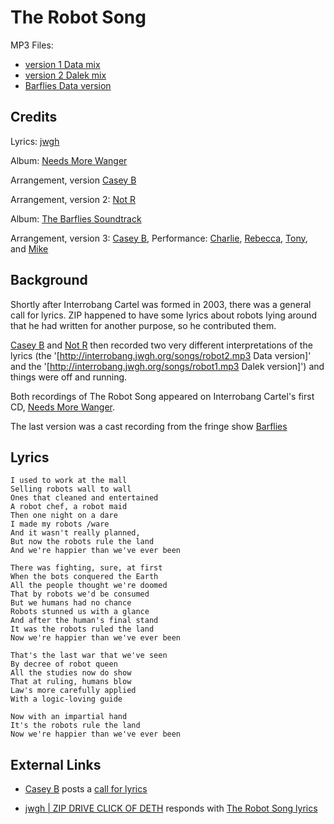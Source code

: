 # The Robot Song
MP3 Files: 
* [version 1 Data mix](http://interrobang.jwgh.org/songs/robot2.mp3)
* [version 2 Dalek mix](http://interrobang.jwgh.org/songs/robot1.mp3) 
* [Barflies Data version](http://www.spaceroom.org/music/Interrobang/TheRobotSong.mp3) 

## Credits
Lyrics: [jwgh](/jwgh)

Album: [Needs More Wanger](/needs-more-wanger)

Arrangement, version [Casey B](/casey-b)

Arrangement, version 2: [Not R](/not-r)

Album: [The Barflies Soundtrack](/the-barflies-soundtrack)

Arrangement, version 3: [Casey B](/casey-b), Performance: [Charlie](/charlie), [Rebecca](/rebecca), [Tony](/tony), and [Mike](/mike)

## Background
Shortly after Interrobang Cartel was formed in 2003, there was a general call for lyrics. ZIP happened to have some lyrics about robots lying around that he had written for another purpose, so he contributed them.

[Casey B](/casey-b) and [Not R](/not-r) then recorded two very different interpretations of the lyrics (the '[http://interrobang.jwgh.org/songs/robot2.mp3 Data version]' and the '[http://interrobang.jwgh.org/songs/robot1.mp3 Dalek version]') and things were off and running.

Both recordings of The Robot Song appeared on Interrobang Cartel's first CD, [Needs More Wanger](/needs-more-wanger).

The last version was a cast recording from the fringe show [Barflies](/barflies)

## Lyrics

    I used to work at the mall
    Selling robots wall to wall
    Ones that cleaned and entertained
    A robot chef, a robot maid
    Then one night on a dare
    I made my robots /ware
    And it wasn't really planned,
    But now the robots rule the land
    And we're happier than we've ever been

    There was fighting, sure, at first
    When the bots conquered the Earth
    All the people thought we're doomed
    That by robots we'd be consumed
    But we humans had no chance
    Robots stunned us with a glance
    And after the human's final stand
    It was the robots ruled the land
    Now we're happier than we've ever been

    That's the last war that we've seen
    By decree of robot queen
    All the studies now do show
    That at ruling, humans blow
    Law's more carefully applied
    With a logic-loving guide

    Now with an impartial hand
    It's the robots rule the land
    Now we're happier than we've ever been

## External Links

* [Casey B](/casey-b) posts a [call for lyrics](http://groups.google.com/groups?selm=41e804d2beb9bd8c058b7ff25a68c360%40news.teranews.com)

* [jwgh | ZIP DRIVE CLICK OF DETH](/jwgh-zip-drive-click-of-deth) responds with [The Robot Song lyrics](http://groups.google.com/groups?selm=1ftggpj.oq42jc10192bkN%25spog%40jwgh.org)